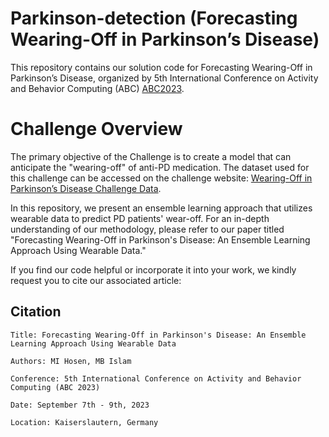 # Parkinson-detection (Forecasting Wearing-Off in Parkinson’s Disease)
This repository contains our solution code for Forecasting Wearing-Off in Parkinson’s Disease, organized by 5th International Conference on Activity and Behavior Computing (ABC) [ABC2023](https://abc-research.github.io/2023/).
# Challenge Overview
The primary objective of the Challenge is to create a model that can anticipate the "wearing-off" of anti-PD medication. The dataset used for this challenge can be accessed on the challenge website: [Wearing-Off in Parkinson’s Disease Challenge Data](https://abc-research.github.io/challenge2023/).

In this repository, we present an ensemble learning approach that utilizes wearable data to predict PD patients' wear-off. For an in-depth understanding of our methodology, please refer to our paper titled "Forecasting Wearing-Off in Parkinson's Disease: An Ensemble Learning Approach Using Wearable Data."

If you find our code helpful or incorporate it into your work, we kindly request you to cite our associated article:
## Citation
```plaintext
Title: Forecasting Wearing-Off in Parkinson's Disease: An Ensemble Learning Approach Using Wearable Data

Authors: MI Hosen, MB Islam

Conference: 5th International Conference on Activity and Behavior Computing (ABC 2023)

Date: September 7th - 9th, 2023

Location: Kaiserslautern, Germany
